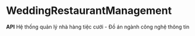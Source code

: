 # WeddingRestaurantManagement
__API__
Hệ thống quản lý nhà hàng tiệc cưới - Đồ án ngành công nghệ thông tin
